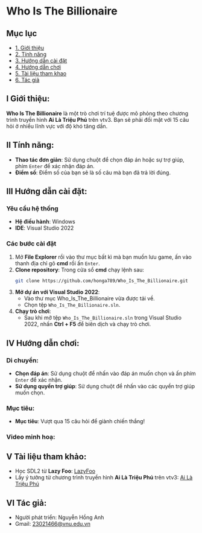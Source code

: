 # Who Is The Billionaire
<a name="ve-dau-trang"/>

## Mục lục
* [1. Giới thiệu](#gioi-thieu)
* [2. Tính năng](#tinh-nang)
* [3. Hướng dẫn cài đặt](#cai-dat)
* [4. Hướng dẫn chơi](#cach-choi)
* [5. Tài liệu tham khao](#tham-khao)
* [6. Tác giả](#tac-gia)

<a name="gioi-thieu"/>

## I Giới thiệu: 
**Who Is The Billionaire** là một trò chơi trí tuệ được mô phỏng theo chương trình truyền hình **Ai Là Triệu Phú** trên vtv3. Bạn sẽ phải đối mặt với 15 câu hỏi ở nhiều lĩnh vực với độ khó tăng dần.

<a name="tinh-nang"/>

## II Tính năng:
- **Thao tác đơn giản**: Sử dụng chuột để chọn đáp án hoặc sự trợ giúp, phím ```Enter``` để xác nhận đáp án.
- **Điểm số**: Điểm số của bạn sẽ là số câu mà bạn đã trả lời đúng.

<a name="cai-dat"/>

## III Hướng dẫn cài đặt:
### Yêu cầu hệ thống
- **Hệ điều hành**: Windows
- **IDE**: Visual Studio 2022
### Các bước cài đặt
1. Mở **File Explorer** rồi vào thư mục bất kì mà bạn muốn lưu game, ấn vào thanh địa chỉ gõ **cmd** rồi ấn ```Enter```.
2. **Clone repository**: Trong cửa sổ **cmd** chạy lệnh sau:
    ```bash
    git clone https://github.com/honga789/Who_Is_The_Billionaire.git
    ```
3. **Mở dự án với Visual Studio 2022**:
    - Vào thư mục Who_Is_The_Billionaire vừa được tải về.
    - Chọn tệp `Who_Is_The_Billionaire.sln`.
4. **Chạy trò chơi**:
    - Sau khi mở tệp `Who_Is_The_Billionaire.sln` trong Visual Studio 2022, nhấn **Ctrl + F5** để biên dịch và chạy trò chơi.

<a name="cach-choi"/>

## IV Hướng dẫn chơi:
### Di chuyển:
- **Chọn đáp án**: Sử dụng chuột để nhấn vào đáp án muốn chọn và ấn phím ```Enter``` để xác nhận.
- **Sử dụng quyền trợ giúp**: Sử dụng chuột để nhấn vào các quyền trợ giúp muốn chọn.
### Mục tiêu:
- **Mục tiêu**: Vượt qua 15 câu hỏi để giành chiến thắng!
### Video minh hoạ:


<a name="tham-khao"/>

## V Tài liệu tham khảo:
- Học SDL2 từ **Lazy Foo**: [LazyFoo](https://lazyfoo.net/tutorials/SDL/index.php)
- Lấy ý tưởng từ chương trình truyền hình **Ai Là Triệu Phú** trên vtv3: [Ai Là Triệu Phú](https://www.youtube.com/watch?v=LMSnUBXld9Y&list=PLoE7Z98RuDIf-27xKSRqzTDl_aWOQA3Ey)

<a name="tac-gia"/>

## VI Tác giả:
  - Người phát triển: Nguyễn Hồng Anh
  - Gmail: 23021466@vnu.edu.vn
